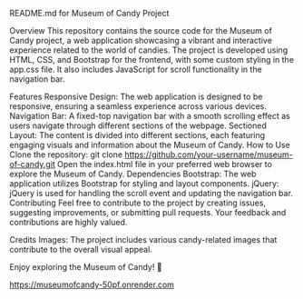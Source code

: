 README.md for Museum of Candy Project

Overview
This repository contains the source code for the Museum of Candy project, a web application showcasing a vibrant and interactive experience related to the world of candies. The project is developed using HTML, CSS, and Bootstrap for the frontend, with some custom styling in the app.css file. It also includes JavaScript for scroll functionality in the navigation bar.

Features
Responsive Design: The web application is designed to be responsive, ensuring a seamless experience across various devices.
Navigation Bar: A fixed-top navigation bar with a smooth scrolling effect as users navigate through different sections of the webpage.
Sectioned Layout: The content is divided into different sections, each featuring engaging visuals and information about the Museum of Candy.
How to Use
Clone the repository: git clone https://github.com/your-username/museum-of-candy.git
Open the index.html file in your preferred web browser to explore the Museum of Candy.
Dependencies
Bootstrap: The web application utilizes Bootstrap for styling and layout components.
jQuery: jQuery is used for handling the scroll event and updating the navigation bar.
Contributing
Feel free to contribute to the project by creating issues, suggesting improvements, or submitting pull requests. Your feedback and contributions are highly valued.

Credits
Images: The project includes various candy-related images that contribute to the overall visual appeal.


Enjoy exploring the Museum of Candy! 🍬

https://museumofcandy-50pf.onrender.com
